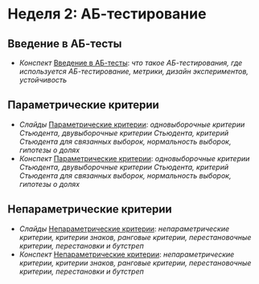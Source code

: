# Неделя 2: АБ-тестирование

## Введение в АБ-тесты
 * _Конспект_ [Введение в АБ-тесты](week_2/materials/2-1.Vvedenye_v_AB_testy.pdf): _что такое АБ-тестирования, где используется АБ-тестирование, метрики, дизайн экспериментов, устойчивость_

## Параметрические критерии
 * _Слайды_ [Параметрические критерии](week_2/materials/2.2.Parametricheskie_kriterii_slides.pdf): _одновыборочные критерии Стьюдента, двувыборочные критерии Стьюдента, критерий Стьюдента для связанных выборок, нормальность выборок, гипотезы о долях_
 * _Конспект_ [Параметрические критерии](week_2/materials/2-2.Parametricheskie_kriterii.pdf): _одновыборочные критерии Стьюдента, двувыборочные критерии Стьюдента, критерий Стьюдента для связанных выборок, нормальность выборок, гипотезы о долях_
 
## Непараметрические критерии
 * _Слайды_ [Непараметрические критерии](week_2/materials/2.3.Neparametricheskie_kriterii_slides.pdf): _непараметрические критерии, критерии знаков, ранговые критерии, перестановочные критерии, перестановки и бутстреп_
 * _Конспект_ [Непараметрические критерии](week_2/materials/2-3.Neparametricheskie_kriterii.pdf): _непараметрические критерии, критерии знаков, ранговые критерии, перестановочные критерии, перестановки и бутстреп_
